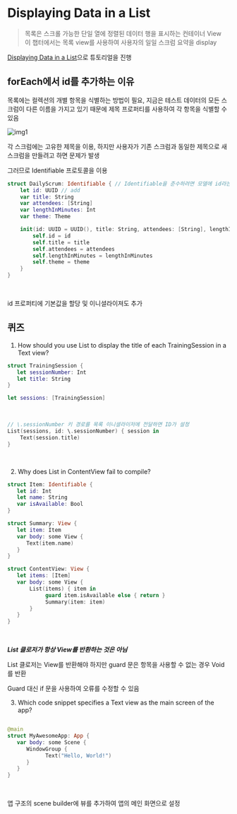# Displaying Data in a List

> 목록은 스크롤 가능한 단일 열에 정렬된 데이터 행을 표시하는 컨테이너 View
> <br/>
> 이 챕터에서는 목록 view를 사용하여 사용자의 일일 스크럼 요약을 display
> <br/>

[Displaying Data in a List](https://developer.apple.com/tutorials/app-dev-training/displaying-data-in-a-list)으로 튜토리얼을 진행
<br/>

## forEach에서 id를 추가하는 이유

목록에는 컬렉션의 개별 항목을 식별하는 방법이 필요, 지금은 테스트 데이터의 모든 스크럼이 다른 이름을 가지고 있기 때문에 제목 프로퍼티를 사용하여 각 항목을 식별할 수 있음
<br/>

![img1](https://docs-assets.developer.apple.com/published/13d65f430793aa064f69fc8ddc07bae6/SUI030-020-intro~dark@2x.png)
<br/>

각 스크럼에는 고유한 제목을 이용, 하지만 사용자가 기존 스크럼과 동일한 제목으로 새 스크럼을 만들려고 하면 문제가 발생
<br/>

그러므로 Identifiable 프로토콜을 이용
<br/>

```swift
struct DailyScrum: Identifiable { // Identifiable을 준수하려면 모델에 id라는 속성이 있어야 합니다. 이 속성을 추가할 때까지 코드가 컴파일되지 X
    let id: UUID // add
    var title: String
    var attendees: [String]
    var lengthInMinutes: Int
    var theme: Theme

    init(id: UUID = UUID(), title: String, attendees: [String], lengthInMinutes: Int, theme: Theme) {
        self.id = id
        self.title = title
        self.attendees = attendees
        self.lengthInMinutes = lengthInMinutes
        self.theme = theme
    }
}
```

<br/>

id 프로퍼티에 기본값을 할당 및 이니셜라이져도 추가
<br/>

## 퀴즈

1. How should you use List to display the title of each TrainingSession in a Text view?

```swift
struct TrainingSession {
   let sessionNumber: Int
   let title: String
}

let sessions: [TrainingSession]
```

<br/>

```swift
// \.sessionNumber 키 경로를 목록 이니셜라이저에 전달하면 ID가 설정
List(sessions, id: \.sessionNumber) { session in
    Text(session.title)
}
```

<br/>

2. Why does List in ContentView fail to compile?

```swift
struct Item: Identifiable {
   let id: Int
   let name: String
   var isAvailable: Bool
}

struct Summary: View {
   let item: Item
   var body: some View {
      Text(item.name)
   }
}

struct ContentView: View {
   let items: [Item]
   var body: some View {
       List(items) { item in
            guard item.isAvailable else { return }
            Summary(item: item)
       }
   }
}
```

<br/>

**_List 클로저가 항상 View를 반환하는 것은 아님_**
<br/>

List 클로저는 View를 반환해야 하지만 guard 문은 항목을 사용할 수 없는 경우 Void를 반환
<br/>

Guard 대신 if 문을 사용하여 오류를 수정할 수 있음
<br/>

3. Which code snippet specifies a Text view as the main screen of the app?

```swift

@main
struct MyAwesomeApp: App {
   var body: some Scene {
      WindowGroup {
            Text("Hello, World!")
      }
   }
}
```

<br/>

앱 구조의 scene builder에 뷰를 추가하여 앱의 메인 화면으로 설정
<br/>
